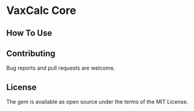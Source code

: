 # VaxCalc Core

## How To Use


## Contributing

Bug reports and pull requests are welcome.

## License

The gem is available as open source under the terms of the MIT License.

